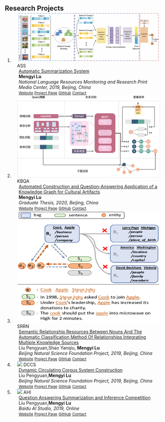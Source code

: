 <h2 id="publications" style="margin: 2px 0px -15px;">Research Projects</h2>

<div class="publications">
<ol class="bibliography">

<li>
<div class="pub-row">

  <div class="col-sm-3 abbr" style="position: relative;padding-right: 15px;padding-left: 15px;">
    <img src="assets/img/1.png" class="teaser img-fluid z-depth-1">
    <abbr class="badge">ASS</abbr>
  </div>

  <div class="col-sm-9" style="position: relative;padding-right: 15px;padding-left: 20px;">
    <div class="title"><a href="" target="_blank">Automatic Summarization System</a></div>
    <div class="author"><strong>Mengyi Lu</strong> </div>
    <div class="periodical"><em>National Language Resources Monitoring and Research Print Media Center, 2019, Beijing, China</em></div>
    <div class="links">
      <a href="https://cnlr.blcu.edu.cn/" class="btn btn-sm z-depth-0" role="button" target="_blank" style="font-size:12px;">Website</a>
      <a href="https://github.com/lulumengyi/Automatic-Summarization-System" class="btn btn-sm z-depth-0" role="button" target="_blank" style="font-size:12px;">Project Page</a>
      <a href="https://github.com/lulumengyi/Automatic-Summarization-System" class="btn btn-sm z-depth-0" role="button" target="_blank" style="font-size:12px;">GitHub</a>
      <a href="" class="btn btn-sm z-depth-0" role="button" target="_blank" style="font-size:12px;">Contact</a>
    </div>
  </div>
</div>
</li>

<li>
<div class="pub-row">

  <div class="col-sm-3 abbr" style="position: relative;padding-right: 15px;padding-left: 15px;">
    <img src="assets/img/1841702316566_.pic.jpg" class="teaser img-fluid z-depth-1">
    <abbr class="badge">KBQA</abbr>
  </div>

  <div class="col-sm-9" style="position: relative;padding-right: 15px;padding-left: 20px;">
    <div class="title"><a href="" target="_blank">Automated Construction and Question-Answering Application of a Knowledge Graph for Cultural Artifacts</a></div>
    <div class="author"><strong>Mengyi Lu</strong> </div>
    <div class="periodical"><em>Graduate Thesis, 2020, Beijing, China</em></div>
    <div class="links">
      <a href="" class="btn btn-sm z-depth-0" role="button" target="_blank" style="font-size:12px;">Website</a>
      <a href="https://github.com/lulumengyi/Automated-Construction-and-Question-Answering-Application-of-a-Knowledge-Graph-for-Culture" class="btn btn-sm z-depth-0" role="button" target="_blank" style="font-size:12px;">Project Page</a>
      <a href="https://github.com/lulumengyi/Automated-Construction-and-Question-Answering-Application-of-a-Knowledge-Graph-for-Culture" class="btn btn-sm z-depth-0" role="button" target="_blank" style="font-size:12px;">GitHub</a>
      <a href="" class="btn btn-sm z-depth-0" role="button" target="_blank" style="font-size:12px;">Contact</a>
    </div>
  </div>
</div>
</li>

<li>
<div class="pub-row">

  <div class="col-sm-3 abbr" style="position: relative;padding-right: 15px;padding-left: 15px;">
    <img src="assets/img/1851702316781_.pic.jpg" class="teaser img-fluid z-depth-1">
    <abbr class="badge">SRRN</abbr>
  </div>

  <div class="col-sm-9" style="position: relative;padding-right: 15px;padding-left: 20px;">
    <div class="title"><a href="" target="_blank">Semantic Relationship Resources Between Nouns And The Automatic Classification Method Of Relationships Integrating Multiple Knowledge Sources</a></div>
    <div class="author">Liu Pengyuan,Shao Yanqiu, <strong>Mengyi Lu</strong> </div>
    <div class="periodical"><em>Beijing Natural Science Foundation Project, 2019, Beijing, China</em></div>
    <div class="links">
      <a href="https://faculty.blcu.edu.cn/liupengyuan/zh_CN/kyxm/179488/content/30191.htm#kyxm" class="btn btn-sm z-depth-0" role="button" target="_blank" style="font-size:12px;">Website</a>
      <a href="" class="btn btn-sm z-depth-0" role="button" target="_blank" style="font-size:12px;">Project Page</a>
      <a href="" class="btn btn-sm z-depth-0" role="button" target="_blank" style="font-size:12px;">GitHub</a>
      <a href="" class="btn btn-sm z-depth-0" role="button" target="_blank" style="font-size:12px;">Contact</a>
    </div>
  </div>
</div>
</li>

<li>
<div class="pub-row">

  <div class="col-sm-3 abbr" style="position: relative;padding-right: 15px;padding-left: 15px;">
    <img src="assets/img/OCS.png" class="teaser img-fluid z-depth-1">
    <abbr class="badge">DCCS</abbr>
  </div>

  <div class="col-sm-9" style="position: relative;padding-right: 15px;padding-left: 20px;">
    <div class="title"><a href="" target="_blank">Dynamic Circulating Corpus System Construction</a></div>
    <div class="author">Liu Pengyuan,<strong>Mengyi Lu</strong> </div>
    <div class="periodical"><em>Beijing Natural Science Foundation Project, 2019, Beijing, China</em></div>
    <div class="links">
      <a href="https://blcuicall.org/papers/dcc2.0_slides.pdf" class="btn btn-sm z-depth-0" role="button" target="_blank" style="font-size:12px;">Website</a>
      <a href="" class="btn btn-sm z-depth-0" role="button" target="_blank" style="font-size:12px;">Project Page</a>
      <a href="" class="btn btn-sm z-depth-0" role="button" target="_blank" style="font-size:12px;">GitHub</a>
      <a href="" class="btn btn-sm z-depth-0" role="button" target="_blank" style="font-size:12px;">Contact</a>
    </div>
  </div>
</div>
</li>

<li>
<div class="pub-row">

  <div class="col-sm-3 abbr" style="position: relative;padding-right: 15px;padding-left: 15px;">
    <img src="assets/img/OCS.png" class="teaser img-fluid z-depth-1">
    <abbr class="badge">AHI</abbr>
  </div>

  <div class="col-sm-9" style="position: relative;padding-right: 15px;padding-left: 20px;">
    <div class="title"><a href="" target="_blank">Question Answering Summarization and Inference Competition</a></div>
    <div class="author">Liu Pengyuan,<strong>Mengyi Lu</strong> </div>
    <div class="periodical"><em>Baidu AI Studio, 2019, Online</em></div>
    <div class="links">
      <a href="" class="btn btn-sm z-depth-0" role="button" target="_blank" style="font-size:12px;">Website</a>
      <a href="" class="btn btn-sm z-depth-0" role="button" target="_blank" style="font-size:12px;">Project Page</a>
      <a href="" class="btn btn-sm z-depth-0" role="button" target="_blank" style="font-size:12px;">GitHub</a>
      <a href="" class="btn btn-sm z-depth-0" role="button" target="_blank" style="font-size:12px;">Contact</a>
    </div>
  </div>
</div>
</li>
  
  
<br>

</ol>
</div>
